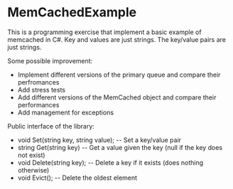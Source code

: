 MemCachedExample
================

This is a programming exercise that implement a basic example of memcached in C#. Key and values are just strings.
The key/value pairs are just strings.

Some possible improvement:
  - Implement different versions of the primary queue and compare their perfromances
  - Add stress tests
  - Add different versions of the MemCached object and compare their performances
  - Add management for exceptions

Public interface of the library:
  - void Set(string key, string value); -- Set a key/value pair
  - string Get(string key)              -- Get a value given the key (null if the key does not exist)
  - void Delete(string key);            -- Delete a key if it exists (does nothing otherwise)
  - void Evict();                       -- Delete the oldest element
